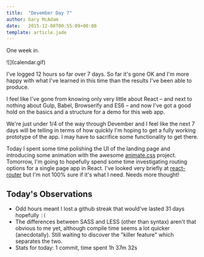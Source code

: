 ```yaml
---
title:  "Devember Day 7"
author: Gary McAdam
date:   2015-12-08T00:55:09+00:00
template: article.jade
---
```


One week in.<span class="more"></span>

<div class="img-responsive img-lg">
    ![](calendar.gif)
</div>

I've logged 12 hours so far over 7 days. So far it's gone OK and I'm more happy with what I've learned in this time than the results I've been able to produce.

I feel like I've gone from knowing only very little about React &ndash; and next to nothing about Gulp, Babel, Browserify and ES6 &ndash; and now I've got a good hold on the basics and a structure for a demo for this web app.

We're just under 1/4 of the way through Devember and I feel like the next 7 days will be telling in terms of how quickly I'm hoping to get a fully working prototype of the app. I may have to sacrifice some functionality to get there.

Today I spent some time polishing the UI of the landing page and introducing some animation with the awesome [animate.css](https://daneden.github.io/animate.css/) project. Tomorrow, I'm going to hopefully spend some time investigating routing options for a single page app in React. I've looked very briefly at [react-router](https://github.com/rackt/react-router) but I'm not 100% sure if it's what I need. Needs more thought!

## Today's Observations

 - Odd hours meant I lost a github streak that would've lasted 31 days hopefully `:(`
 - The differences between SASS and LESS (other than syntax) aren't that obvious to me yet, although compile time seems a lot quicker (anecdotally). Still waiting to discover the "killer feature" which separates the two.
 - Stats for today: 1 commit, time spent 1h 37m 32s